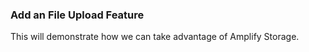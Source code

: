 ### Add an File Upload Feature

This will demonstrate how we can take advantage of Amplify Storage. 

